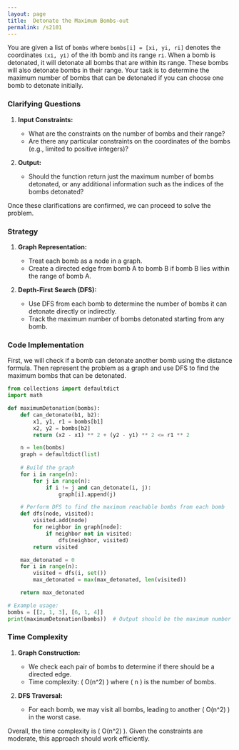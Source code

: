 ```yaml
---
layout: page
title:  Detonate the Maximum Bombs-out
permalink: /s2101
---
```


You are given a list of `bombs` where `bombs[i] = [xi, yi, ri]` denotes the coordinates `(xi, yi)` of the ith bomb and its range `ri`. When a bomb is detonated, it will detonate all bombs that are within its range. These bombs will also detonate bombs in their range. Your task is to determine the maximum number of bombs that can be detonated if you can choose one bomb to detonate initially.

### Clarifying Questions
1. **Input Constraints:**
   - What are the constraints on the number of bombs and their range?
   - Are there any particular constraints on the coordinates of the bombs (e.g., limited to positive integers)?

2. **Output:**
   - Should the function return just the maximum number of bombs detonated, or any additional information such as the indices of the bombs detonated?

Once these clarifications are confirmed, we can proceed to solve the problem.

### Strategy

1. **Graph Representation:**
   - Treat each bomb as a node in a graph.
   - Create a directed edge from bomb A to bomb B if bomb B lies within the range of bomb A.

2. **Depth-First Search (DFS):**
   - Use DFS from each bomb to determine the number of bombs it can detonate directly or indirectly.
   - Track the maximum number of bombs detonated starting from any bomb.

### Code Implementation

First, we will check if a bomb can detonate another bomb using the distance formula. Then represent the problem as a graph and use DFS to find the maximum bombs that can be detonated.

```python
from collections import defaultdict
import math

def maximumDetonation(bombs):
    def can_detonate(b1, b2):
        x1, y1, r1 = bombs[b1]
        x2, y2 = bombs[b2]
        return (x2 - x1) ** 2 + (y2 - y1) ** 2 <= r1 ** 2

    n = len(bombs)
    graph = defaultdict(list)
    
    # Build the graph
    for i in range(n):
        for j in range(n):
            if i != j and can_detonate(i, j):
                graph[i].append(j)

    # Perform DFS to find the maximum reachable bombs from each bomb
    def dfs(node, visited):
        visited.add(node)
        for neighbor in graph[node]:
            if neighbor not in visited:
                dfs(neighbor, visited)
        return visited

    max_detonated = 0
    for i in range(n):
        visited = dfs(i, set())
        max_detonated = max(max_detonated, len(visited))

    return max_detonated

# Example usage:
bombs = [[2, 1, 3], [6, 1, 4]]
print(maximumDetonation(bombs))  # Output should be the maximum number of bombs that can be detonated
```

### Time Complexity

1. **Graph Construction:**
   - We check each pair of bombs to determine if there should be a directed edge.
   - Time complexity: \( O(n^2) \) where \( n \) is the number of bombs.

2. **DFS Traversal:**
   - For each bomb, we may visit all bombs, leading to another \( O(n^2) \) in the worst case.

Overall, the time complexity is \( O(n^2) \). Given the constraints are moderate, this approach should work efficiently.